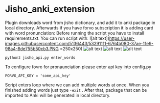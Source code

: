 # Jisho_anki_extension

Plugin downloads word from jisho dictionary, 
and add it to anki package in local directory.
Afterwards if you have forvo subscription it is 
adding card with word pronunciation:
Before running the script you have to install requirements.txt.
You can run script with:
![alt text](https://user-images.githubusercontent.com/5136443/53291111-6764b080-37ae-11e9-98a4-8de755b50cb3.PNG  =250x250)
![alt text](https://user-images.githubusercontent.com/5136443/53291112-6764b080-37ae-11e9-9560-a36476ca2f05.PNG)
![alt text](https://user-images.githubusercontent.com/5136443/53291148-cb877480-37ae-11e9-8bdb-d86941a4153e.PNG)
![alt text](https://user-images.githubusercontent.com/5136443/53291149-cc200b00-37ae-11e9-8fa9-24e05eea08db.PNG)
```
python3 jisho_api.py enter_words
```

To configure fovro for pronaunciation please
enter api key into config.py

```
FORVO_API_KEY = 'some_api_key'
```

Script enters loop where we can add multiple 
words at once. When you finished adding words
just type `-exit` . After that, package that can be imported 
to Anki will be generated in local directory.

